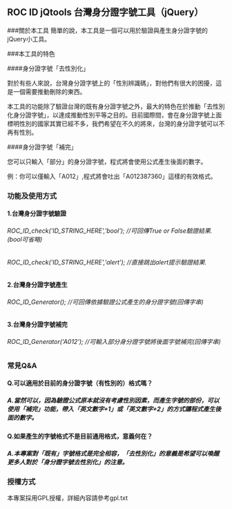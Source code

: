 ## ROC ID jQtools 台灣身分證字號工具（jQuery）

###關於本工具
簡單的說，本工具是一個可以用於驗證與產生身分證字號的jQuery小工具。

###本工具的特色

####身分證字號「去性別化」

對於有些人來說，台灣身分證字號上的「性別辨識碼」，對他們有很大的困擾，這是一個需要推動刪除的東西。

本工具的功能除了驗證台灣的既有身分證字號之外，最大的特色在於推動「去性別化身分證字號」，以達成推動性別平等之目的。目前國際間，會在身分證字號上面標明性別的國家其實已經不多，我們希望在不久的將來，台灣的身分證字號可以不再有性別。

####身分證字號「補完」

您可以只輸入「部分」的身分證字號，程式將會使用公式產生後面的數字。

例：你可以僅輸入「A012」,程式將會吐出「A012387360」這樣的有效格式。

### 功能及使用方式
#### 1.台灣身分證字號驗證
###### ROC_ID_check('ID_STRING_HERE','bool'); //可回傳True or False驗證結果.(bool可省略)
###### ROC_ID_check('ID_STRING_HERE','alert'); //直接跳出alert提示驗證結果.

#### 2.台灣身分證字號產生
###### ROC_ID_Generator(); //可回傳依據驗證公式產生的身分證字號(回傳字串)

#### 3.台灣身分證字號補完
###### ROC_ID_Generator('A012'); //可輸入部分身分證字號將後面字號補完(回傳字串)

### 常見Q&A
#### Q.可以適用於目前的身分證字號（有性別的）格式嗎？
##### A.當然可以，因為驗證公式原本就沒有考慮性別因素，而產生字號的部份，可以使用「補完」功能，帶入「英文數字+1」或「英文數字+2」的方式讓程式產生後面的數字。

#### Q.如果產生的字號格式不是目前通用格式，意義何在？
##### A.本專案對「既有」字號格式是完全相容，「去性別化」的意義是希望可以喚醒更多人對於「身分證字號去性別化」的注意。

### 授權方式
本專案採用GPL授權，詳細內容請參考gpl.txt